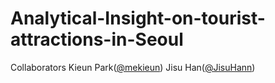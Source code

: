 # Analytical-Insight-on-tourist-attractions-in-Seoul

Collaborators
Kieun Park([@mekieun](https://github.com/mekieun))
Jisu Han([@JisuHann](https://github.com/JisuHann))
